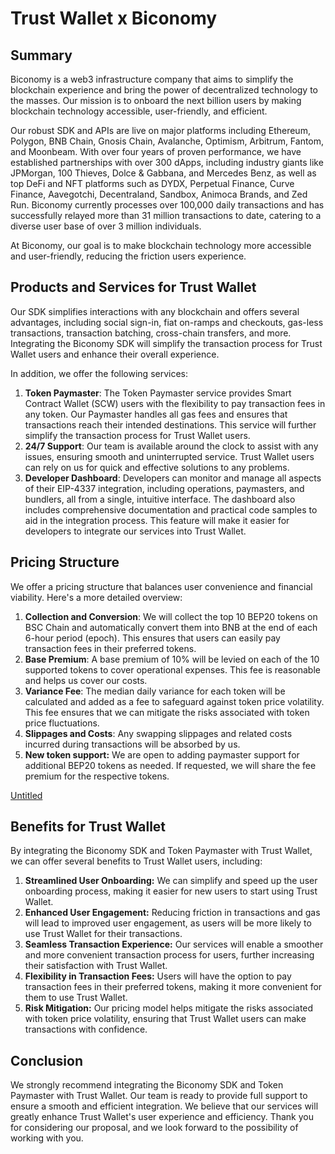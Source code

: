 # Trust Wallet x Biconomy

## Summary

Biconomy is a web3 infrastructure company that aims to simplify the blockchain experience and bring the power of decentralized technology to the masses. Our mission is to onboard the next billion users by making blockchain technology accessible, user-friendly, and efficient.

Our robust SDK and APIs are live on major platforms including Ethereum, Polygon, BNB Chain, Gnosis Chain, Avalanche, Optimism, Arbitrum, Fantom, and Moonbeam. With over four years of proven performance, we have established partnerships with over 300 dApps, including industry giants like JPMorgan, 100 Thieves, Dolce & Gabbana, and Mercedes Benz, as well as top DeFi and NFT platforms such as DYDX, Perpetual Finance, Curve Finance, Aavegotchi, Decentraland, Sandbox, Animoca Brands, and Zed Run. Biconomy currently processes over 100,000 daily transactions and has successfully relayed more than 31 million transactions to date, catering to a diverse user base of over 3 million individuals.

At Biconomy, our goal is to make blockchain technology more accessible and user-friendly, reducing the friction users experience. 

## Products and Services for Trust Wallet

Our SDK simplifies interactions with any blockchain and offers several advantages, including social sign-in, fiat on-ramps and checkouts, gas-less transactions, transaction batching, cross-chain transfers, and more. Integrating the Biconomy SDK will simplify the transaction process for Trust Wallet users and enhance their overall experience.

In addition, we offer the following services:

1. **Token Paymaster**: The Token Paymaster service provides Smart Contract Wallet (SCW) users with the flexibility to pay transaction fees in any token. Our Paymaster handles all gas fees and ensures that transactions reach their intended destinations. This service will further simplify the transaction process for Trust Wallet users.
2. **24/7 Support**: Our team is available around the clock to assist with any issues, ensuring smooth and uninterrupted service. Trust Wallet users can rely on us for quick and effective solutions to any problems.
3. **Developer Dashboard**: Developers can monitor and manage all aspects of their EIP-4337 integration, including operations, paymasters, and bundlers, all from a single, intuitive interface. The dashboard also includes comprehensive documentation and practical code samples to aid in the integration process. This feature will make it easier for developers to integrate our services into Trust Wallet.

## **Pricing Structure**

We offer a pricing structure that balances user convenience and financial viability. Here's a more detailed overview:

1. **Collection and Conversion**: We will collect the top 10 BEP20 tokens on BSC Chain and automatically convert them into BNB at the end of each 6-hour period (epoch). This ensures that users can easily pay transaction fees in their preferred tokens.
2. **Base Premium**: A base premium of 10% will be levied on each of the 10 supported tokens to cover operational expenses. This fee is reasonable and helps us cover our costs.
3. **Variance Fee**: The median daily variance for each token will be calculated and added as a fee to safeguard against token price volatility. This fee ensures that we can mitigate the risks associated with token price fluctuations.
4. **Slippages and Costs**: Any swapping slippages and related costs incurred during transactions will be absorbed by us. 
5. **New token support:** We are open to adding paymaster support for additional BEP20 tokens as needed. If requested, we will share the fee premium for the respective tokens.

[Untitled](Trust%20Wallet%20x%20Biconomy%205f3105188bcb44ddb81711034c555880/Untitled%20dafe645cc79a411baeac5c26498ef314.md)

## **Benefits for Trust Wallet**

By integrating the Biconomy SDK and Token Paymaster with Trust Wallet, we can offer several benefits to Trust Wallet users, including:

1. **Streamlined User Onboarding:** We can simplify and speed up the user onboarding process, making it easier for new users to start using Trust Wallet.
2. **Enhanced User Engagement:** Reducing friction in transactions and gas will lead to improved user engagement, as users will be more likely to use Trust Wallet for their transactions.
3. **Seamless Transaction Experience:** Our services will enable a smoother and more convenient transaction process for users, further increasing their satisfaction with Trust Wallet.
4. **Flexibility in Transaction Fees:** Users will have the option to pay transaction fees in their preferred tokens, making it more convenient for them to use Trust Wallet.
5. **Risk Mitigation:** Our pricing model helps mitigate the risks associated with token price volatility, ensuring that Trust Wallet users can make transactions with confidence.

## **Conclusion**

We strongly recommend integrating the Biconomy SDK and Token Paymaster with Trust Wallet. Our team is ready to provide full support to ensure a smooth and efficient integration. We believe that our services will greatly enhance Trust Wallet's user experience and efficiency. Thank you for considering our proposal, and we look forward to the possibility of working with you.